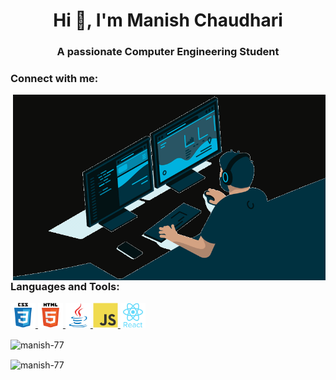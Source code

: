 <h1 align="center">Hi 👋, I'm Manish Chaudhari</h1>
<h3 align="center">A passionate Computer Engineering Student</h3>


<h3 align="left">Connect with me:</h3>
<p align="left">
</p>
<img align = "right" alt = "coding" width ="500" src=https://raw.githubusercontent.com/Potential17/Potential17/master/user%20(2).gif>

<h3 align="left">Languages and Tools:</h3>
<p align="left"> <a href="https://www.w3schools.com/css/" target="_blank" rel="noreferrer"> <img src="https://raw.githubusercontent.com/devicons/devicon/master/icons/css3/css3-original-wordmark.svg" alt="css3" width="40" height="40"/> </a> <a href="https://www.w3.org/html/" target="_blank" rel="noreferrer"> <img src="https://raw.githubusercontent.com/devicons/devicon/master/icons/html5/html5-original-wordmark.svg" alt="html5" width="40" height="40"/> </a> <a href="https://www.java.com" target="_blank" rel="noreferrer"> <img src="https://raw.githubusercontent.com/devicons/devicon/master/icons/java/java-original.svg" alt="java" width="40" height="40"/> </a> <a href="https://developer.mozilla.org/en-US/docs/Web/JavaScript" target="_blank" rel="noreferrer"> <img src="https://raw.githubusercontent.com/devicons/devicon/master/icons/javascript/javascript-original.svg" alt="javascript" width="40" height="40"/> </a> <a href="https://reactjs.org/" target="_blank" rel="noreferrer"> <img src="https://raw.githubusercontent.com/devicons/devicon/master/icons/react/react-original-wordmark.svg" alt="react" width="40" height="40"/> </a> </p>

<p><img align="center" src="https://github-readme-stats.vercel.app/api/top-langs?username=manish-77&show_icons=true&locale=en&layout=compact" alt="manish-77" /></p>

<p><img align="center" src="https://github-readme-streak-stats.herokuapp.com/?user=manish-77&" alt="manish-77" /></p>

